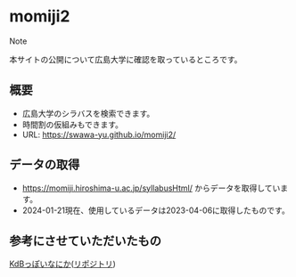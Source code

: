 # momiji2
> [!NOTE]
> 本サイトの公開について広島大学に確認を取っているところです。

## 概要
- 広島大学のシラバスを検索できます。
- 時間割の仮組みもできます。
- URL: https://swawa-yu.github.io/momiji2/

## データの取得
- https://momiji.hiroshima-u.ac.jp/syllabusHtml/ からデータを取得しています。
- 2024-01-21現在、使用しているデータは2023-04-06に取得したものです。

## 参考にさせていただいたもの
[KdBっぽいなにか](https://make-it-tsukuba.github.io/alternative-tsukuba-kdb/)([リポジトリ](https://github.com/Make-IT-TSUKUBA/alternative-tsukuba-kdb))
